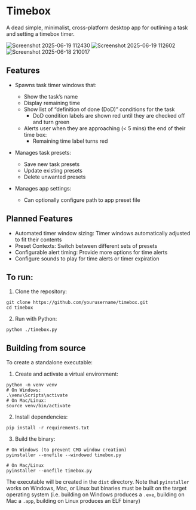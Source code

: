 # Timebox
A dead simple, minimalist, cross-platform desktop app for outlining a task and setting a timebox timer.

![Screenshot 2025-06-19 112430](https://github.com/user-attachments/assets/ef56c195-f3ec-421f-a294-442b55ef5c7b)
![Screenshot 2025-06-19 112602](https://github.com/user-attachments/assets/7af1b569-7e32-4f92-9d18-a2c639aec4f8)
![Screenshot 2025-06-18 210017](https://github.com/user-attachments/assets/ef36701a-ad1f-4a73-be52-3cd7a103fc1a)

## Features

- Spawns task timer windows that:
    - Show the task’s name
    - Display remaining time
    - Show list of “definition of done (DoD)” conditions for the task
        - DoD condition labels are shown red until they are checked off and turn green
    - Alerts user when they are approaching (< 5 mins) the end of their time box:
      - Remaining time label turns red

- Manages task presets:
    - Save new task presets
    - Update existing presets
    - Delete unwanted presets
- Manages app settings:
    - Can optionally configure path to app preset file
 
## Planned Features

- Automated timer window sizing: Timer windows automatically adjusted to fit their contents
- Preset Contexts: Switch between different sets of presets
- Configurable alert timing: Provide more options for time alerts
- Configure sounds to play for time alerts or timer expiration

## To run:
1. Clone the repository:
```
git clone https://github.com/yourusername/timebox.git
cd timebox
```

2. Run with Python:
```
python ./timebox.py
```

## Building from source
To create a standalone executable:

1. Create and activate a virtual environment:
```
python -m venv venv
# On Windows:
.\venv\Scripts\activate
# On Mac/Linux:
source venv/bin/activate
```

2. Install dependencies:
```
pip install -r requirements.txt
```

3. Build the binary:
```
# On Windows (to prevent CMD window creation)
pyinstaller --onefile --windowed timebox.py

# On Mac/Linux
pyinstaller --onefile timebox.py
```

The executable will be created in the `dist` directory. Note that `pyinstaller` works on Windows, Mac, or Linux but binaries must be built on the target operating system (i.e. building on Windows produces a `.exe`, building on Mac a `.app`, building on Linux produces an ELF binary)
